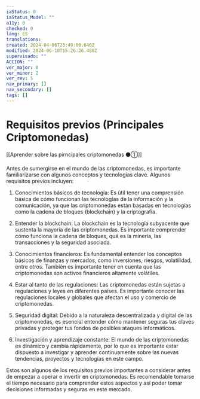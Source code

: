 ```yaml
---
iaStatus: 0
iaStatus_Model: ""
a11y: 0
checked: 0
lang: ES
translations: 
created: 2024-04-06T23:49:00.646Z
modified: 2024-06-10T15:26:26.488Z
supervisado: ""
ACCION: ""
ver_major: 0
ver_minor: 2
ver_rev: 5
nav_primary: []
nav_secondary: []
tags: []
---
```

# Requisitos previos (Principales Criptomonedas)

[[Aprender sobre las pirncipales criptomonedas ⚫①]]

Antes de sumergirse en el mundo de las criptomonedas, es importante familiarizarse con algunos conceptos y tecnologías clave. Algunos requisitos previos incluyen:

1. Conocimientos básicos de tecnología: Es útil tener una comprensión básica de cómo funcionan las tecnologías de la información y la comunicación, ya que las criptomonedas están basadas en tecnologías como la cadena de bloques (blockchain) y la criptografía.

2. Entender la blockchain: La blockchain es la tecnología subyacente que sustenta la mayoría de las criptomonedas. Es importante comprender cómo funciona la cadena de bloques, qué es la minería, las transacciones y la seguridad asociada.

3. Conocimientos financieros: Es fundamental entender los conceptos básicos de finanzas y mercados, como inversiones, riesgos, volatilidad, entre otros. También es importante tener en cuenta que las criptomonedas son activos financieros altamente volátiles.

4. Estar al tanto de las regulaciones: Las criptomonedas están sujetas a regulaciones y leyes en diferentes países. Es importante conocer las regulaciones locales y globales que afectan el uso y comercio de criptomonedas.

5. Seguridad digital: Debido a la naturaleza descentralizada y digital de las criptomonedas, es esencial entender cómo mantener seguras tus claves privadas y proteger tus fondos de posibles ataques informáticos.

6. Investigación y aprendizaje constante: El mundo de las criptomonedas es dinámico y cambia rápidamente, por lo que es importante estar dispuesto a investigar y aprender continuamente sobre las nuevas tendencias, proyectos y tecnologías en este campo.

Estos son algunos de los requisitos previos importantes a considerar antes de empezar a operar e invertir en criptomonedas. Es recomendable tomarse el tiempo necesario para comprender estos aspectos y así poder tomar decisiones informadas y seguras en este mercado.
